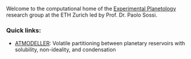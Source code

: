 Welcome to the computational home of the [Experimental Planetology](https://erdw.ethz.ch/en/research/institutes/geochemistry-petrology/experimental-planetology.html) research group at the ETH Zurich led by Prof. Dr. Paolo Sossi.

### Quick links:

- [ATMODELLER](https://github.com/ExPlanetology/atmodeller): Volatile partitioning between planetary reservoirs with solubility, non-ideality, and condensation

<!--

**Here are some ideas to get you started:**

🙋‍♀️ A short introduction - what is your organization all about?
🌈 Contribution guidelines - how can the community get involved?
👩‍💻 Useful resources - where can the community find your docs? Is there anything else the community should know?
🍿 Fun facts - what does your team eat for breakfast?
🧙 Remember, you can do mighty things with the power of [Markdown](https://docs.github.com/github/writing-on-github/getting-started-with-writing-and-formatting-on-github/basic-writing-and-formatting-syntax)
-->
